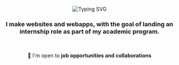 <p align="center" ><img src="https://readme-typing-svg.demolab.com?font=Oswald&weight=700&size=30&duration=2000&pause=1000&color=EFBE0A&background=E10430&center=true&vCenter=true&random=false&width=435&lines=Hello;I+am;Vincent+Bulaclac" alt="Typing SVG" /></p>

<h3 align="center">I make websites and webapps, with the goal of landing an internship role as part of my academic program.</h3>

<br/>

<div align="center">
  
  💼 I'm open to **job opportunities and collaborations**

</div>


